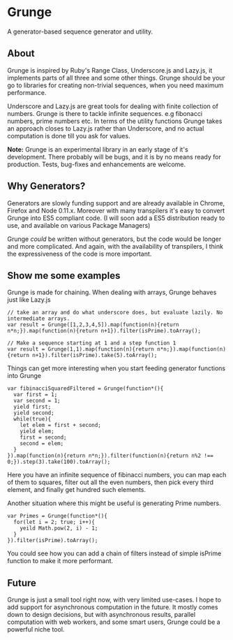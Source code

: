 Grunge
======

A generator-based sequence generator and utility.

## About
Grunge is inspired by Ruby's Range Class, Underscore.js and Lazy.js, it implements parts of all three and some other things.
Grunge should be your go to libraries for creating non-trivial sequences, when you need maximum performance.

Underscore and Lazy.js are great tools for dealing with finite collection of numbers. Grunge is there to tackle infinite sequences. e.g fibonacci numbers, prime numbers etc.
In terms of the utility functions Grunge takes an approach closes to Lazy.js rather than Underscore, and no actual computation is done till you ask for values.

**Note:** Grunge is an experimental library in an early stage of it's development. There probably will be bugs, and it is by no means ready for production. Tests, bug-fixes and enhancements are welcome.

## Why Generators?
Generators are slowly funding support and are already available in Chrome, Firefox and Node 0.11.x. Moreover with many transpilers it's easy to convert Grunge into ES5 compliant code. (I will soon add a ES5 distribution ready to use, and available on various Package Managers)

Grunge *could* be written without generators, but the code would be longer and more complicated. And again, with the availability of transpilers, I think the expressiveness of the code is more important.

## Show me some examples

Grunge is made for chaining. When dealing with arrays, Grunge behaves just like Lazy.js

```
// take an array and do what underscore does, but evaluate lazily. No intermediate arrays.
var result = Grunge([1,2,3,4,5]).map(function(n){return n*n;}).map(function(n){return n+1}).filter(isPrime).toArray();

// Make a sequence starting at 1 and a step function 1
var result = Grunge(1,1).map(function(n){return n*n;}).map(function(n){return n+1}).filter(isPrime).take(5).toArray();
```

Things can get more interesting when you start feeding generator functions into Grunge

```
var fibinacciSquaredFiltered = Grunge(function*(){
  var first = 1;
  var second = 1;
  yield first;
  yield second;
  while(true){
    let elem = first + second;
    yield elem;
    first = second;
    second = elem;
  }
}).map(function(n){return n*n;}).filter(function(n){return n%2 !== 0;}).step(3).take(100).toArray();
```

Here you have an infinite sequence of fibinacci numbers, you can map each of them to squares, filter out all the even numbers, then pick every third element, and finally get hundred such elements.

Another situation where this might be useful is generating Prime numbers.

```
var Primes = Grunge(function*(){
  for(let i = 2; true; i++){
    yeild Math.pow(2, i) - 1;
  }
}).filter(isPrime).toArray();
```

You could see how you can add a chain of filters instead of simple isPrime function to make it more performant.

## Future
Grunge is just a small tool right now, with very limited use-cases.
I hope to add support for asynchronous computation in the future. It mostly comes down to design decisions, but with asynchronous results, parallel computation with web workers, and some smart users, Grunge could be a powerful niche tool.

